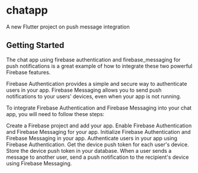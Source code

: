 # chatapp

A new Flutter project on push message integration

## Getting Started


The chat app using firebase authentication and firebase_messaging for push notifications is a great example of how to integrate these two powerful Firebase features.

Firebase Authentication provides a simple and secure way to authenticate users in your app. Firebase Messaging allows you to send push notifications to your users' devices, even when your app is not running.

To integrate Firebase Authentication and Firebase Messaging into your chat app, you will need to follow these steps:

Create a Firebase project and add your app.
Enable Firebase Authentication and Firebase Messaging for your app.
Initialize Firebase Authentication and Firebase Messaging in your app.
Authenticate users in your app using Firebase Authentication.
Get the device push token for each user's device.
Store the device push token in your database.
When a user sends a message to another user, send a push notification to the recipient's device using Firebase Messaging.